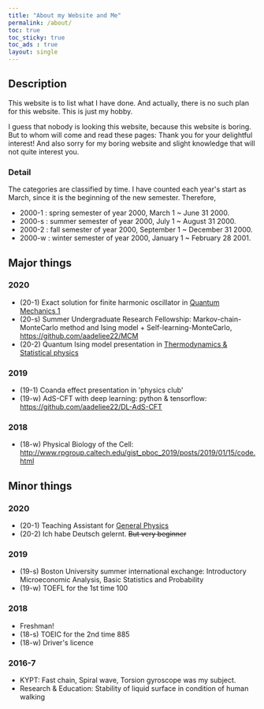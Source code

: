 ```yaml
---
title: "About my Website and Me"
permalink: /about/
toc: true
toc_sticky: true
toc_ads : true
layout: single
---
```


## Description
This website is to list what I have done. And actually, there is no such plan for this website. This is just my hobby.

I guess that nobody is looking this website, because this website is boring. 
But to whom will come and read these pages: Thank you for your delightful interest! 
And also sorry for my boring website and slight knowledge that will not quite interest you.

### Detail
The categories are classified by time. I have counted each year's start as March, since it is the beginning of the new semester.
Therefore, 
- 2000-1 : spring semester of year 2000, March 1 ~ June 31 2000.
- 2000-s : summer semester of year 2000, July 1 ~ August 31 2000.
- 2000-2 : fall semester of year 2000, September 1 ~ December 31 2000.
- 2000-w : winter semester of year 2000, January 1 ~ February 28 2001.

## Major things
### 2020
* (20-1) Exact solution for finite harmonic oscillator in <ins>Quantum Mechanics 1</ins>
* (20-s) Summer Undergraduate Research Fellowship: 
         Markov-chain-MonteCarlo method and Ising model + Self-learning-MonteCarlo, <https://github.com/aadeliee22/MCM>
* (20-2) Quantum Ising model presentation in <ins>Thermodynamics & Statistical physics</ins>

### 2019
* (19-1) Coanda effect presentation in 'physics club'
* (19-w) AdS-CFT with deep learning: python & tensorflow: <https://github.com/aadeliee22/DL-AdS-CFT>

### 2018 
* (18-w) Physical Biology of the Cell: <http://www.rpgroup.caltech.edu/gist_pboc_2019/posts/2019/01/15/code.html> 

## Minor things
### 2020
* (20-1) Teaching Assistant for <ins>General Physics</ins>
* (20-2) Ich habe Deutsch gelernt. ~~But very beginner~~

### 2019
* (19-s) Boston University summer international exchange: Introductory Microeconomic Analysis, Basic Statistics and Probability 
* (19-w) TOEFL for the 1st time 100

### 2018
* Freshman!
* (18-s) TOEIC for the 2nd time 885
* (18-w) Driver's licence

### 2016-7
* KYPT: Fast chain, Spiral wave, Torsion gyroscope was my subject.
* Research & Education: Stability of liquid surface in condition of human walking
